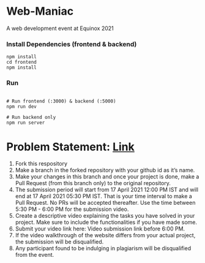 # Web-Maniac
A web development event at Equinox 2021


### Install Dependencies (frontend & backend)

```
npm install
cd frontend
npm install
```

### Run

```

# Run frontend (:3000) & backend (:5000)
npm run dev

# Run backend only
npm run server
```



# Problem Statement: [Link](https://docs.google.com/document/d/1n1aUeYUc5eFE6w5OUJU_sHbXdyFG3M3cieLSGTSDd0A/edit?usp=sharing)

1. Fork this respository
2. Make a branch in the forked repository with your github id as it’s name. 
3. Make your changes in this branch and once your project is done, make a Pull Request (from this branch only) to the original repository.
4. The submission period will start from 17 April 2021 12:00 PM IST and will end at 17 April 2021 05:30 PM IST. That is your time interval to make a Pull Request. No PRs will be accepted thereafter. Use the time between 5:30 PM - 6:00 PM for the submission video.
5. Create a descriptive video explaining the tasks you have solved in your project. Make sure to include the functionalities if you have made some. 
6. Submit your video link here: Video submission link before 6:00 PM.
7. If the video walkthrough of the website differs from your actual project, the submission will be disqualified.
8. Any participant found to be indulging in plagiarism will be disqualified from the event.
